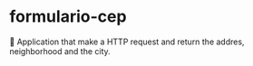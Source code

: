 # formulario-cep
:truck: Application that make a HTTP request and return the addres, neighborhood and the city.
